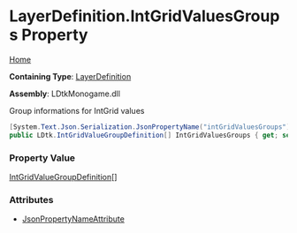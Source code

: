 # LayerDefinition\.IntGridValuesGroups Property

[Home](../../../README.md)

**Containing Type**: [LayerDefinition](../README.md)

**Assembly**: LDtkMonogame\.dll

  
 Group informations for IntGrid values 

```csharp
[System.Text.Json.Serialization.JsonPropertyName("intGridValuesGroups")]
public LDtk.IntGridValueGroupDefinition[] IntGridValuesGroups { get; set; }
```

### Property Value

[IntGridValueGroupDefinition](../../IntGridValueGroupDefinition/README.md)\[\]

### Attributes

* [JsonPropertyNameAttribute](https://docs.microsoft.com/en-us/dotnet/api/system.text.json.serialization.jsonpropertynameattribute)

